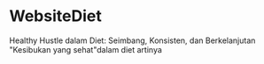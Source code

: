 # WebsiteDiet
Healthy Hustle dalam Diet: Seimbang, Konsisten, dan Berkelanjutan  "Kesibukan yang sehat"dalam diet artinya
